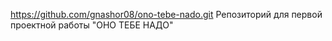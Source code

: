 https://github.com/gnashor08/ono-tebe-nado.git
Репозиторий для первой проектной работы "ОНО ТЕБЕ НАДО"
